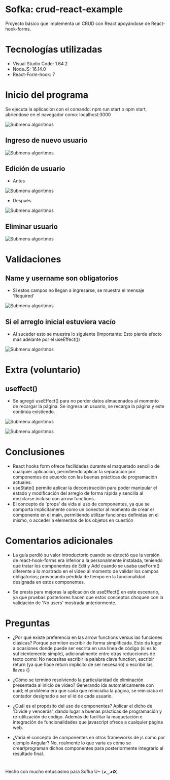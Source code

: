 # Sofka: crud-react-example

Proyecto básico que implementa un CRUD con React apoyándose de React-hook-forms.

# Tecnologías utilizadas
- Visual Studio Code: 1.64.2
- NodeJS: 16.14.0
- React-Form-hook: 7

# Inicio del programa

Se ejecuta la aplicación con el comando: npm run start o npm start, abriendose en el navegador como: localhost:3000

![Submenu algoritmos](https://github.com/mdyagual/crud-react-example/blob/master/ss/main.JPG)

## Ingreso de nuevo usuario

![Submenu algoritmos](https://github.com/mdyagual/crud-react-example/blob/master/ss/addUser.JPG)

## Edición de usuario

- Antes

![Submenu algoritmos](https://github.com/mdyagual/crud-react-example/blob/master/ss/main.JPG)

- Después

![Submenu algoritmos](https://github.com/mdyagual/crud-react-example/blob/master/ss/editUser.JPG)

## Eliminar usuario

![Submenu algoritmos](https://github.com/mdyagual/crud-react-example/blob/master/ss/deleteUser.JPG)

# Validaciones

## Name y username son obligatorios

- Si estos campos no llegan a ingresarse, se muestra el mensaje 'Required'

![Submenu algoritmos](https://github.com/mdyagual/crud-react-example/blob/master/ss/addUserCtrl.JPG)

## Si el arreglo inicial estuviera vacío

- Al suceder esto se muestra lo siguiente (Importante: Esto pierde efecto más adelante por el useEffect())

![Submenu algoritmos](https://github.com/mdyagual/crud-react-example/blob/master/ss/initial-users-noUsers.JPG)

# Extra (voluntario)

## useffect()

- Se agregó useEffect() para no perder datos almacenados al momento de recargar la página. Se ingresa un usuario, se recarga la página y este continúa existiendo.

![Submenu algoritmos](https://github.com/mdyagual/crud-react-example/blob/master/ss/extraUseEffect.JPG)

![Submenu algoritmos](https://github.com/mdyagual/crud-react-example/blob/master/ss/extraUseEffect2.JPG)


# Conclusiones
- React hooks form ofrece facilidades durante el maquetado sencillo de cualquier aplicación, permitiendo aplicar la separación por componentes de acuerdo con las buenas prácticas de programación actuales.
- useState() permite aplicar la deconstrucción para poder manipular el estado y modificación del arreglo de forma rápida y sencilla al mezclarse incluso con arrow functions.
- El concepto de 'props' da vida al uso de componentes, ya que se comporta implicitamente como un conector al momento de crear el componente en el main, permitiendo utilizar funciones definidas en el mismo, o acceder a elementos de los objetos en cuestión

# Comentarios adicionales

- La guía perdió su valor introductorio cuando se detectó que la versión de react-hook-forms era inferior a la personalmente instalada, teniendo que tratar los componentes de Edit y Add cuando se usaba useForm() diferente a lo mostrado en el video al momento de validar los campos obligatorios; provocando pérdida de tiempo en la funcionalidad designada en estos componentes.

- Se presta para mejoras la aplicación de useEffect() en este escenario, ya que pruebas posteriores hacen que estos conceptos choquen con la validación de 'No users' mostrada anteriormente.

# Preguntas

- ¿Por qué existe preferencia en las arrow functions versus las funciones clásicas?
Porque permiten escribir de forma simplificada. Esto da lugar a ocasiones donde puede ser escrita en una línea de código (si es lo suficientemente simple), adicionalmente entre otras reducciones de texto como: No necesitas escribir la palabra clave function, escribir return (ya que hace return implicito de ser necesario) o escribir las llaves {}

- ¿Cómo se terminó resolviendo la particularidad de eliminación presentada al inicio de video?
Generando ids automáticamente con uuid; el problema era que cada que reiniciaba la página, se reiniciaba el contador designado a ser el id de cada usuario.

- ¿Cuál es el propósito del uso de componentes?
Aplicar el dicho de 'Divide y vencerás', dando lugar a buenas prácticas de programación y re-utilización de código. Además de facilitar la maquetación e integración de funcionalidades que javascript ofrece a cualquier página web.

- ¿Varía el concepto de componentes en otros frameworks de js como por ejemplo Angular?
No, realmente lo que varía es cómo se crear/programan dichos componentes para posteriormente integrarlo al resultado final.

#

Hecho con mucho entusiasmo para Sofka U~ (◕‿◕✿)

